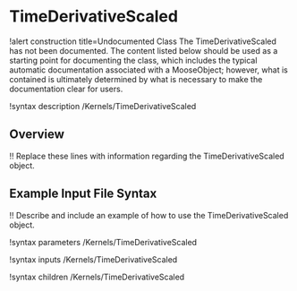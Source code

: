 # TimeDerivativeScaled

!alert construction title=Undocumented Class
The TimeDerivativeScaled has not been documented. The content listed below should be used as a starting point for
documenting the class, which includes the typical automatic documentation associated with a
MooseObject; however, what is contained is ultimately determined by what is necessary to make the
documentation clear for users.

!syntax description /Kernels/TimeDerivativeScaled

## Overview

!! Replace these lines with information regarding the TimeDerivativeScaled object.

## Example Input File Syntax

!! Describe and include an example of how to use the TimeDerivativeScaled object.

!syntax parameters /Kernels/TimeDerivativeScaled

!syntax inputs /Kernels/TimeDerivativeScaled

!syntax children /Kernels/TimeDerivativeScaled
